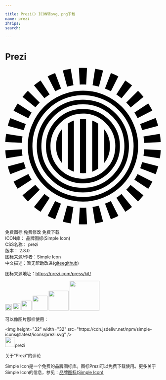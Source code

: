 ```yaml
---

title: Prezi() ICON转svg、png下载
name: prezi
zhTips: 
search: 

---
```


# Prezi  <small style="font-size: 60%;font-weight: 100"></small>

<div id="svg" class="svg-wrap">
<svg role="img" viewBox="0 0 24 24" xmlns="http://www.w3.org/2000/svg"><title>Prezi icon</title><path d="M11.996 0c-.21 0-.42.005-.63.015l.134 2.547c.333-.02.66-.013.987 0L12.62.015A12.92 12.92 0 0011.996 0zm-1.89.148c-.413.067-.826.154-1.22.26l.667 2.467c.32-.086.64-.153.973-.206zm3.761 0l-.387 2.52c.334.054.66.12.974.207L15.1.408a12.652 12.652 0 00-1.233-.26zM7.699.795c-.393.154-.773.32-1.146.514l1.166 2.273c.294-.147.594-.28.894-.4zm8.608.007l-.92 2.38c.314.12.62.254.914.407l1.146-2.28c-.366-.187-.746-.36-1.14-.507zM5.46 1.935c-.353.227-.693.474-1.02.74l1.607 1.98c.26-.2.527-.4.807-.58zm13.062 0l-1.38 2.147c.28.18.547.374.8.58l1.62-1.973c-.333-.267-.68-.52-1.04-.754zm-6.528 1.56c-1.167 0-2.253.22-3.32.674a8.349 8.349 0 00-2.707 1.82 8.339 8.339 0 00-1.807 2.714c-.467 1.04-.674 2.14-.674 3.307 0 1.154.207 2.254.674 3.307a8.536 8.536 0 001.807 2.7 8.393 8.393 0 002.7 1.82 8.494 8.494 0 003.32.674 8.357 8.357 0 003.308-.673 8.748 8.748 0 002.714-1.82 8.462 8.462 0 001.806-2.7c.46-1.054.687-2.161.687-3.308a7.963 7.963 0 00-.68-3.307c-.413-1.04-1.04-1.934-1.807-2.714a8.633 8.633 0 00-2.713-1.82 8.358 8.358 0 00-3.308-.673zm8.495.027l-1.814 1.794c.234.24.46.487.674.753l1.98-1.62c-.26-.327-.547-.633-.84-.927zm-16.99.007c-.292.293-.566.6-.826.92l1.994 1.6c.2-.253.42-.493.653-.727zm8.489.667c1.066 0 2.073.193 3.033.606.947.4 1.76.96 2.474 1.68.72.72 1.28 1.548 1.68 2.474a7.7 7.7 0 01.627 3.054 7.67 7.67 0 01-.62 3.034c-.4.927-.96 1.76-1.68 2.48a7.748 7.748 0 01-2.474 1.68c-.96.4-1.967.607-3.034.607a7.848 7.848 0 01-3.033-.607c-.947-.4-1.76-.96-2.494-1.68a7.756 7.756 0 01-1.66-2.48 7.657 7.657 0 01-.607-3.034c0-1.073.193-2.08.607-3.054.386-.926.96-1.76 1.66-2.473a7.878 7.878 0 012.487-1.68 7.61 7.61 0 013.034-.607zm0 .686c-1.967 0-3.64.7-5.021 2.094-1.407 1.387-2.094 3.067-2.094 5.034 0 1.947.687 3.627 2.094 5 1.374 1.388 3.054 2.094 5.02 2.094 1.948 0 3.628-.706 5.021-2.093 1.394-1.374 2.074-3.054 2.074-5.001 0-1.967-.687-3.647-2.074-5.034-1.393-1.387-3.067-2.094-5.02-2.094zm10.074.587l-2.14 1.394c.187.273.347.56.494.853l2.273-1.167c-.187-.373-.4-.733-.627-1.08zm-20.136.007c-.226.353-.44.713-.633 1.093l2.274 1.16c.16-.306.326-.593.506-.873zm10.062.106c1.76 0 3.273.62 4.54 1.887 1.247 1.247 1.854 2.747 1.854 4.541 0 1.76-.607 3.274-1.854 4.52-1.26 1.248-2.78 1.868-4.54 1.868-1.774 0-3.294-.62-4.52-1.867-1.261-1.247-1.888-2.767-1.888-4.521 0-1.787.627-3.294 1.887-4.54 1.234-1.26 2.747-1.888 4.52-1.888zm0 .72c-1.567 0-2.927.547-4.04 1.66-1.121 1.121-1.661 2.461-1.661 4.041 0 1.567.54 2.907 1.66 4.028 1.12 1.12 2.474 1.68 4.04 1.68 1.58 0 2.908-.56 4.028-1.674 1.12-1.12 1.68-2.46 1.68-4.027 0-1.58-.56-2.927-1.68-4.04-1.12-1.12-2.44-1.667-4.027-1.667zM12 7.01c.086 0 .172.002.259.006 1.36.067 2.507.627 3.434 1.647.927 1.013 1.36 2.213 1.28 3.587-.047 1.387-.607 2.54-1.627 3.467-1.04.927-2.24 1.36-3.614 1.28-1.386-.08-2.54-.62-3.467-1.626-.913-1.04-1.34-2.234-1.28-3.628.08-1.373.62-2.527 1.66-3.447.944-.869 2.07-1.286 3.355-1.286zm11.2.68l-2.386.926c.12.3.22.614.306.934l2.467-.654c-.106-.413-.24-.813-.386-1.207zM.786 7.71c-.147.386-.28.78-.387 1.186l2.467.66c.087-.32.194-.633.307-.94zm11.222.133c-.16 0-.314.013-.467.026v8.262h.007c.14.033.3.033.46.033.16 0 .32 0 .46-.033h.006V7.869c-.153-.013-.306-.026-.466-.026zm-1.407.233a4.03 4.03 0 00-.927.467v6.907c.007.007.013.007.02.014.28.187.593.347.907.453zm2.814.007v7.841a3.978 3.978 0 00.926-.467v-6.9c-.293-.2-.6-.36-.926-.474zm-4.668 1.32a4.031 4.031 0 00-.907 2.594c0 .726.16 1.393.494 1.967.12.226.253.433.413.633zm6.521.013v5.174c.16-.193.294-.406.414-.613.32-.587.473-1.254.473-1.967 0-.987-.287-1.854-.887-2.594zm-15.129.707c-.06.414-.106.827-.126 1.247l2.547.133c.02-.333.053-.66.106-.987zm23.71 0l-2.52.4c.047.327.087.654.107.987v.007l2.547-.134v-.006c-.02-.427-.067-.84-.134-1.254zm-2.407 2.367c-.026.34-.06.674-.113 1l2.527.394c.067-.414.107-.834.133-1.26zm-18.876.013l-2.547.134c.02.42.067.827.127 1.227l2.52-.4a7.306 7.306 0 01-.1-.96zm18.563 1.947c-.087.32-.193.634-.307.94l2.387.914c.147-.393.28-.793.394-1.207zm-18.256.014l-2.467.653c.107.407.233.8.38 1.187l2.387-.9a12.78 12.78 0 01-.3-.94zm.7 1.827L1.3 17.458c.186.366.393.726.62 1.073l2.147-1.38c-.174-.274-.34-.56-.494-.86zm16.843.006a8.34 8.34 0 01-.494.854l2.14 1.393c.227-.353.44-.72.634-1.093zm-15.77 1.64l-1.98 1.614c.267.327.547.64.84.934l1.814-1.8a9.07 9.07 0 01-.673-.747zm14.683.014c-.2.26-.42.507-.654.733l1.8 1.807c.3-.3.58-.613.847-.94zm-13.276 1.4l-1.613 1.98c.327.267.667.514 1.02.74l1.4-2.133c-.28-.187-.546-.38-.807-.587zm11.882 0a8.39 8.39 0 01-.78.574l1.38 2.146c.354-.233.694-.48 1.02-.74zM7.706 20.425l-1.16 2.273c.373.187.76.36 1.153.514l.9-2.387a9.83 9.83 0 01-.893-.4zm8.588 0c-.293.146-.594.28-.9.393l.9 2.394c.4-.154.78-.327 1.16-.514zm-6.734.706l-.667 2.467c.4.107.807.194 1.22.26l.407-2.52a9.09 9.09 0 01-.96-.207zm4.887 0c-.32.087-.647.154-.973.207l.4 2.52a12.52 12.52 0 001.226-.26zm-2.94.307l-.147 2.547c.42.02.84.02 1.267 0l-.134-2.547c-.333.02-.66.02-.986 0Z"/></svg>
</div>
<detail full-name='prezi'></detail>

<div class="detail-page">
<p>
<span><span class="badge-success badge">免费图标</span> <span class="badge-success badge">免费修改</span>  <span class="badge-success badge">免费下载</span> </span>
<br/>
<span>
ICON库：
<span class="badge-secondary badge">品牌图标(Simple Icon)</span> 
</span>
<br/>
<span>
CSS名称：
<span class="badge-secondary badge">prezi</span> 
</span>

<br/>
<span>
版本：
<span class="badge-secondary badge">2.8.0</span> 
</span>
<br/>
<span>图标来源/作者：<span class="badge-light badge">Simple Icon</span></span> 
<br/>
<span class="zh-detail">中文描述：暂无<span class="help-link"><span>帮助改进</span>(<a href="https://gitee.com/liuwave/icon-helper/edit/master/json/brands/prezi.json" target="_blank" rel="noopener noreferrer">gitee</a><a href="https://github.com/liuwave/icon-helper/edit/master/json/brands/prezi.json" target="_blank" rel="noopener noreferrer">github</a></span>)</span><br/>
</p>
</div><div class="description description alert alert-light"><p>图标来源地址：<a href="https://prezi.com/press/kit/" target="_blank" rel="noopener noreferrer">https://prezi.com/press/kit/</a></p></div>
<div class="alert alert-dark">
<img height="21" width="21" src="https://cdn.jsdelivr.net/npm/simple-icons@latest/icons/prezi.svg" />
<img height="24" width="24" src="https://cdn.jsdelivr.net/npm/simple-icons@latest/icons/prezi.svg" />
<img height="32" width="32" src="https://cdn.jsdelivr.net/npm/simple-icons@latest/icons/prezi.svg" />
<img height="48" width="48" src="https://cdn.jsdelivr.net/npm/simple-icons@latest/icons/prezi.svg" />
<img height="64" width="64" src="https://cdn.jsdelivr.net/npm/simple-icons@latest/icons/prezi.svg" />
<img height="96" width="96" src="https://cdn.jsdelivr.net/npm/simple-icons@latest/icons/prezi.svg" />

</div>
<div>
  <p>可以像图片那样使用：    
  </p>
  <div class="alert alert-primary" style="font-size: 14px">
    &lt;img height="32" width="32" src="https://cdn.jsdelivr.net/npm/simple-icons@latest/icons/prezi.svg" /&gt;
    <copy-btn content='<img height="32" width="32" src="https://cdn.jsdelivr.net/npm/simple-icons@latest/icons/prezi.svg" />'></copy-btn>
  </div>
  <div class="alert alert-secondary">
    <img height="32" width="32" src="https://cdn.jsdelivr.net/npm/simple-icons@latest/icons/prezi.svg" />prezi
    <copy-btn content="prezi" btn-title="复制图标名称"></copy-btn>
  </div>
</div>

<Vssue title="关于“Prezi”的评论" >关于“Prezi”的评论</Vssue>


<div><p>Simple Icon是一个免费的品牌图标库。图标Prezi可以免费下载使用。更多关于  Simple Icon的信息，参见：<a target="_blank" href="https://iconhelper.cn/brands.html">品牌图标(Simple Icon)</a>
</p></div>

